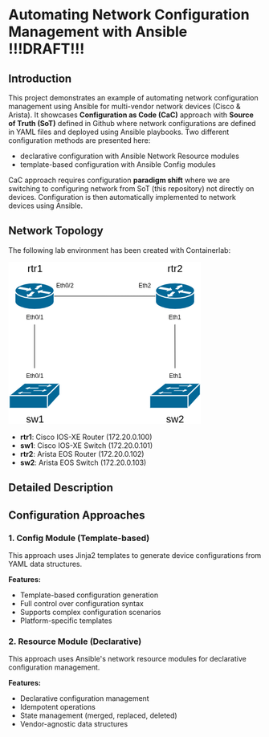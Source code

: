 # Automating Network Configuration Management with Ansible !!!DRAFT!!!
## Introduction

This project demonstrates an example of automating network configuration management using Ansible for multi-vendor network devices (Cisco & Arista). 
It showcases **Configuration as Code (CaC)** approach with **Source of Truth (SoT)** defined in Github where network configurations are defined in YAML files and deployed using Ansible playbooks. Two different configuration methods are presented here:
- declarative configuration with Ansible Network Resource modules
- template-based configuration with Ansible Config modules 

CaC approach requires configuration **paradigm shift** where we are switching to configuring network from SoT (this repository) not directly on devices. Configuration is then automatically implemented to network devices using Ansible.

## Network Topology
The following lab environment has been created with Containerlab:

![Network Topology](files/topo.png)  

- **rtr1**: Cisco IOS-XE Router (172.20.0.100)
- **sw1**: Cisco IOS-XE Switch (172.20.0.101) 
- **rtr2**: Arista EOS Router (172.20.0.102)
- **sw2**: Arista EOS Switch (172.20.0.103)

## Detailed Description


## Configuration Approaches

### 1. Config Module (Template-based)

This approach uses Jinja2 templates to generate device configurations from YAML data structures.

**Features:**
- Template-based configuration generation
- Full control over configuration syntax
- Supports complex configuration scenarios
- Platform-specific templates


### 2. Resource Module (Declarative)

This approach uses Ansible's network resource modules for declarative configuration management.

**Features:**
- Declarative configuration management
- Idempotent operations
- State management (merged, replaced, deleted)
- Vendor-agnostic data structures

